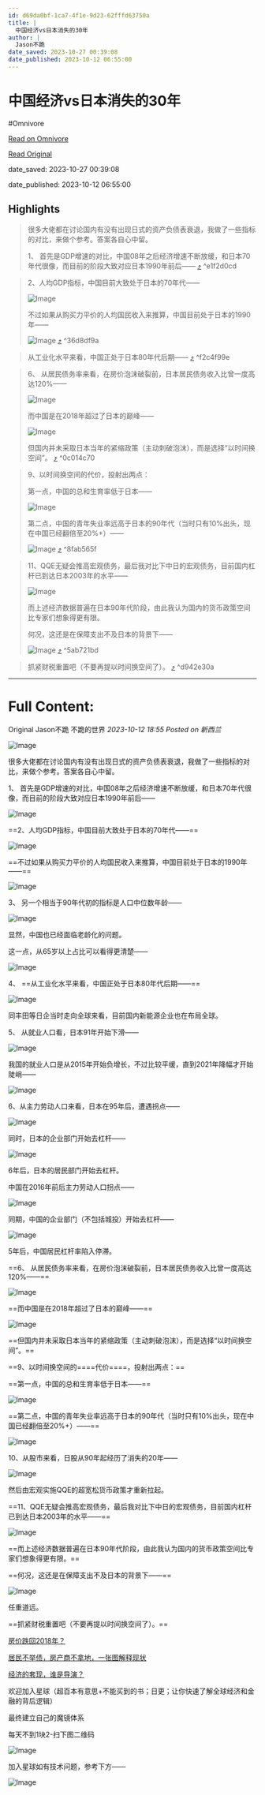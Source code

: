 ```yaml
---
id: d69da0bf-1ca7-4f1e-9d23-62fffd63750a
title: |
  中国经济vs日本消失的30年
author: |
  Jason不跪
date_saved: 2023-10-27 00:39:08
date_published: 2023-10-12 06:55:00
---
```


# 中国经济vs日本消失的30年
#Omnivore

[Read on Omnivore](https://omnivore.app/me/vs-30-18b6f6dca5a)

[Read Original](https://mp.weixin.qq.com/s?__biz=MzkwOTU2NzM0NQ%3D%3D&chksm=c139f75ef64e7e487d99d2e99f061844a218fe70fef86ab56cf46934f703352948a7dd90d625&idx=1&mid=2247484224&scene=21&sn=0eb20adb9f6585acc36b0a6d173201f7)

date_saved: 2023-10-27 00:39:08

date_published: 2023-10-12 06:55:00

## Highlights

> 很多大佬都在讨论国内有没有出现日式的资产负债表衰退，我做了一些指标的对比，来做个参考。答案各自心中留。
> 
> 1、 首先是GDP增速的对比，中国08年之后经济增速不断放缓，和日本70年代很像，而目前的阶段大致对应日本1990年前后—— [⤴️](https://omnivore.app/me/vs-30-18b6f6dca5a#e1f2d0cd-d540-467a-b559-3dee1bb551c6)  ^e1f2d0cd

> 2、人均GDP指标，中国目前大致处于日本的70年代——
> 
> ![Image](https://proxy-prod.omnivore-image-cache.app/0x0,sWpSfZJ2j5pixDfI3IL5yzqTnnG1H1FpAkksr391haaE/https://mmbiz.qpic.cn/mmbiz_png/H9ujOOo7THhj1emWNicFjGAkNch5wSGTutL4GDgaRiaRzId3Ifu5lYGibDASArQA2emM71lCjwBS46xkG1YWVDVzg/640?wx_fmt=png)
> 
> 不过如果从购买力平价的人均国民收入来推算，中国目前处于日本的1990年——
> 
> ![Image](https://proxy-prod.omnivore-image-cache.app/0x0,s7nTu59UyEidQEztpjqtaDZOzZ1HaCatiASizY-SBq1M/https://mmbiz.qpic.cn/mmbiz_png/H9ujOOo7THhj1emWNicFjGAkNch5wSGTuNo4gyRicAZJXKr7AvHNpuwoiayp0g2gTDmZVUnT8gHTSPGno60hklZ4w/640?wx_fmt=png) [⤴️](https://omnivore.app/me/vs-30-18b6f6dca5a#36d8df9a-0f32-4b69-9a59-6448ee46769d)  ^36d8df9a

> 从工业化水平来看，中国正处于日本80年代后期—— [⤴️](https://omnivore.app/me/vs-30-18b6f6dca5a#f2c4f99e-35f0-4620-b7d2-19de01cf0618)  ^f2c4f99e

> 6、 从居民债务率来看，在房价泡沫破裂前，日本居民债务收入比曾一度高达120%——
> 
> ![Image](https://proxy-prod.omnivore-image-cache.app/0x0,sANVMySvoOE6jAK1CoINmPdjyeWtkH1V20P4IjVQLJsM/https://mmbiz.qpic.cn/mmbiz_png/H9ujOOo7THhj1emWNicFjGAkNch5wSGTuaFRDFfNtsicRS6KhO2CmYibr8Db0Fyw8icEgVbulicW5zibdCJz4Gsv4yqw/640?wx_fmt=png)
> 
> 而中国是在2018年超过了日本的巅峰——
> 
> ![Image](https://proxy-prod.omnivore-image-cache.app/0x0,sc0QilGXV35LklWxwjwN_90e1wZZpH9zxOK9HdrnoN3g/https://mmbiz.qpic.cn/mmbiz_png/H9ujOOo7THhj1emWNicFjGAkNch5wSGTultiajn4GvxRSiapGhhLgwxkOsvwSkDpPXUwPXWLlRvCpcWc6ahAEv3iaw/640?wx_fmt=png)
> 
> 但国内并未采取日本当年的紧缩政策（主动刺破泡沫），而是选择“以时间换空间”。 [⤴️](https://omnivore.app/me/vs-30-18b6f6dca5a#0c014c70-2f17-4dd5-b40a-2bbe7b4a80f5)  ^0c014c70

> 9、以时间换空间的代价，投射出两点：
> 
> 第一点，中国的总和生育率低于日本——
> 
> ![Image](https://proxy-prod.omnivore-image-cache.app/0x0,sNRQDOF4TspjjC839QnVd45qkt43bUzkJHCXXYTLlb50/https://mmbiz.qpic.cn/mmbiz_png/H9ujOOo7THhj1emWNicFjGAkNch5wSGTuVzFey9fpSgulPwC3rlp7xEJAltECcQVqH5jyq9B5dd8wVhibnico14bw/640?wx_fmt=png)
> 
> 第二点，中国的青年失业率远高于日本的90年代（当时只有10%出头，现在中国已经翻倍至20%+）——
> 
> ![Image](https://proxy-prod.omnivore-image-cache.app/0x0,sGTNdPgB3L6UB8Yv9NwxP4sqJpOFKCeiA6y_-Pm-qNDA/https://mmbiz.qpic.cn/mmbiz_png/H9ujOOo7THhj1emWNicFjGAkNch5wSGTuMFicGq9NyialskK9F9KuZgGjYoBhsx9sXHdbU3kYlpeD2r7ibic0qgQ5UA/640?wx_fmt=png) [⤴️](https://omnivore.app/me/vs-30-18b6f6dca5a#8fab565f-141f-4e50-a1dc-c4882a78a65c)  ^8fab565f

> 11、QQE无疑会推高宏观债务，最后我对比下中日的宏观债务，目前国内杠杆已到达日本2003年的水平——
> 
> ![Image](https://proxy-prod.omnivore-image-cache.app/0x0,sLTEYz6b6r0CsRr5G7guv754k3RjRIOgWjRK3VdJQukY/https://mmbiz.qpic.cn/mmbiz_png/H9ujOOo7THhj1emWNicFjGAkNch5wSGTu15y1onkf4lqeFo6WTqDp4JjLQRLg0cdUOcGnicQ8z4okwX7lLPuicIfg/640?wx_fmt=png)
> 
> 而上述经济数据普遍在日本90年代阶段，由此我认为国内的货币政策空间比专家们想象得更有限。
> 
> 何况，这还是在保障支出不及日本的背景下——
> 
> ![Image](https://proxy-prod.omnivore-image-cache.app/0x0,s7K4Rqv5uoyqPu7PIn4AcuB6L0q1bMZIzH9JKKpYOqTE/https://mmbiz.qpic.cn/mmbiz_png/H9ujOOo7THhj1emWNicFjGAkNch5wSGTuHv39hO5sibrmfE9cBGVWg8icTJTWicNic5iby7JJ7KIB2Z6iaVC4ibkjOYZwg/640?wx_fmt=png) [⤴️](https://omnivore.app/me/vs-30-18b6f6dca5a#5ab721bd-d8bb-4561-8095-da0fc413d8c2)  ^5ab721bd

> 抓紧财税重置吧（不要再提以时间换空间了）。 [⤴️](https://omnivore.app/me/vs-30-18b6f6dca5a#d942e30a-d43b-4394-9191-82d62d55ca6b)  ^d942e30a


--- 

# Full Content: 

Original Jason不跪  不跪的世界 _2023-10-12 18:55_ _Posted on 新西兰_ 

![Image](https://proxy-prod.omnivore-image-cache.app/0x0,sssZRdtDoxXk7WtdhnHSBAn5c97iYPMZhOrKZD6KC_Io/https://mmbiz.qpic.cn/mmbiz_jpg/H9ujOOo7THhj1emWNicFjGAkNch5wSGTuoXLup7JsnGVSNcYkCU4yicopUz1SSlpkPqPZX44Wydcvsk45GNxzD4Q/640?wx_fmt=jpeg)

很多大佬都在讨论国内有没有出现日式的资产负债表衰退，我做了一些指标的对比，来做个参考。答案各自心中留。

1、 首先是GDP增速的对比，中国08年之后经济增速不断放缓，和日本70年代很像，而目前的阶段大致对应日本1990年前后——

![Image](https://proxy-prod.omnivore-image-cache.app/0x0,shwInAsUG2PLnej-91QwnZPBebEIM0DWHj7Uc6ZS9zTY/https://mmbiz.qpic.cn/mmbiz_png/H9ujOOo7THhj1emWNicFjGAkNch5wSGTuUoNVlXyZlARiah2ZUTHZkncHusc4prKSyHY3BGanuruX371Pkcuw8ZQ/640?wx_fmt=png)

==2、人均GDP指标，中国目前大致处于日本的70年代——==

![Image](https://proxy-prod.omnivore-image-cache.app/0x0,sWpSfZJ2j5pixDfI3IL5yzqTnnG1H1FpAkksr391haaE/https://mmbiz.qpic.cn/mmbiz_png/H9ujOOo7THhj1emWNicFjGAkNch5wSGTutL4GDgaRiaRzId3Ifu5lYGibDASArQA2emM71lCjwBS46xkG1YWVDVzg/640?wx_fmt=png)

==不过如果从购买力平价的人均国民收入来推算，中国目前处于日本的1990年——==

![Image](https://proxy-prod.omnivore-image-cache.app/0x0,s7nTu59UyEidQEztpjqtaDZOzZ1HaCatiASizY-SBq1M/https://mmbiz.qpic.cn/mmbiz_png/H9ujOOo7THhj1emWNicFjGAkNch5wSGTuNo4gyRicAZJXKr7AvHNpuwoiayp0g2gTDmZVUnT8gHTSPGno60hklZ4w/640?wx_fmt=png)

3、 另一个相当于90年代初的指标是人口中位数年龄——

![Image](https://proxy-prod.omnivore-image-cache.app/0x0,sdC8cFaKpo0hN6hmbghy1PCOLmxzZgyiUzG726yP_9Tk/https://mmbiz.qpic.cn/mmbiz_png/H9ujOOo7THhj1emWNicFjGAkNch5wSGTuBo7gD4Dq0YV5rb2hibx47l9DH8q8ema7vfXTx7QS8QbGJRoqDvXk84w/640?wx_fmt=png)

显然，中国也已经面临老龄化的问题。

这一点，从65岁以上占比可以看得更清楚——

![Image](https://proxy-prod.omnivore-image-cache.app/0x0,sPAUtrm7HKUw7NH0eb3RwP-Rav18b8M3295xHrf6LW4U/https://mmbiz.qpic.cn/mmbiz_png/H9ujOOo7THhj1emWNicFjGAkNch5wSGTuI6JNrVtJ7RRArA6aXXGqqOVqvcYJDc0OAQia8FyNCAXXEMVtia0ul7iaA/640?wx_fmt=png)

4、 ==从工业化水平来看，中国正处于日本80年代后期——==

![Image](https://proxy-prod.omnivore-image-cache.app/0x0,sYMCzTe9voDF92_eWXpcAiRmLM2i1GCFtMd0f4B3l_Ro/https://mmbiz.qpic.cn/mmbiz_png/H9ujOOo7THhj1emWNicFjGAkNch5wSGTu9T9MElNBjaricCKibcPcv0bRrOzhb8KfCeLfn0wiay0RhE0gC6ANtOy6A/640?wx_fmt=png)

同丰田等日企当时走向全球来看，目前国内新能源企业也在布局全球。

5、 从就业人口看，日本91年开始下滑——

![Image](https://proxy-prod.omnivore-image-cache.app/0x0,stCmTATJYpAUY66QKRz43sC1EbkeVe5HLVUzGhYvSgmY/https://mmbiz.qpic.cn/mmbiz_png/H9ujOOo7THhj1emWNicFjGAkNch5wSGTuy3nqtBDS4MliaZzn65KN3b8Nbicycxyibgs8nX1Ivxnorib4g4cZgOKNdA/640?wx_fmt=png)

我国的就业人口是从2015年开始负增长，不过比较平缓，直到2021年降幅才开始陡峭——

![Image](https://proxy-prod.omnivore-image-cache.app/0x0,spaw7QNyr2tQGyeCqb5Fr3JUMf2S70gmEU3Tr23Dn8RA/https://mmbiz.qpic.cn/mmbiz_png/H9ujOOo7THhj1emWNicFjGAkNch5wSGTut9DfHBhwK0BGHas72edRc7SPk10eeS5xONOAInKZorcMJkF4f8Oz1g/640?wx_fmt=png)

6、从主力劳动人口来看，日本在95年后，遭遇拐点——

![Image](https://proxy-prod.omnivore-image-cache.app/0x0,ssHj9hF3tzB69dG-ydjKzK-30fcqD0Mmj1ebFKTZme6Y/https://mmbiz.qpic.cn/mmbiz_png/H9ujOOo7THhj1emWNicFjGAkNch5wSGTuTvjaBcf3DppicqfNic5I1xCvUDVribmE9l9QPBeYFXRpTDwwyiay3AxcIQ/640?wx_fmt=png)

同时，日本的企业部门开始去杠杆——

![Image](https://proxy-prod.omnivore-image-cache.app/0x0,sC10zcF9uZsE58s1vz2noZaxd3HGmI0mbQs0leU_lw5g/https://mmbiz.qpic.cn/mmbiz_png/H9ujOOo7THhj1emWNicFjGAkNch5wSGTuiaAib5KrLlRywyupnqzAF4zbNicka220SkicOe94T5f3yGgtx32DEcZ24g/640?wx_fmt=png)

6年后，日本的居民部门开始去杠杆。

中国在2016年前后主力劳动人口拐点——

![Image](https://proxy-prod.omnivore-image-cache.app/0x0,s-7-HMS1B0I25cSnjlmDJa4dEYxo2BYr8icR18cbU5zU/https://mmbiz.qpic.cn/mmbiz_png/H9ujOOo7THhj1emWNicFjGAkNch5wSGTuy4GUl28VcUk97t9GfFv0edLGYSI5iaSjPp2kGBtyDs1n0xey5qibbiaicw/640?wx_fmt=png)

同期，中国的企业部门（不包括城投）开始去杠杆——

![Image](https://proxy-prod.omnivore-image-cache.app/0x0,sgZcUlNWY0AmKFU2kqGVMXjUE7gzHRWks3ii93svLIqM/https://mmbiz.qpic.cn/mmbiz_png/H9ujOOo7THhj1emWNicFjGAkNch5wSGTubkJnPM6jNXc94wmgo3YAicdlgNiamyZrV0OnGOpfmaocxowx6RHMick6Q/640?wx_fmt=png)

5年后，中国居民杠杆率陷入停滞。

==6、 从居民债务率来看，在房价泡沫破裂前，日本居民债务收入比曾一度高达120%——==

![Image](https://proxy-prod.omnivore-image-cache.app/0x0,sANVMySvoOE6jAK1CoINmPdjyeWtkH1V20P4IjVQLJsM/https://mmbiz.qpic.cn/mmbiz_png/H9ujOOo7THhj1emWNicFjGAkNch5wSGTuaFRDFfNtsicRS6KhO2CmYibr8Db0Fyw8icEgVbulicW5zibdCJz4Gsv4yqw/640?wx_fmt=png)

==而中国是在2018年超过了日本的巅峰——==

![Image](https://proxy-prod.omnivore-image-cache.app/0x0,sc0QilGXV35LklWxwjwN_90e1wZZpH9zxOK9HdrnoN3g/https://mmbiz.qpic.cn/mmbiz_png/H9ujOOo7THhj1emWNicFjGAkNch5wSGTultiajn4GvxRSiapGhhLgwxkOsvwSkDpPXUwPXWLlRvCpcWc6ahAEv3iaw/640?wx_fmt=png)

==但国内并未采取日本当年的紧缩政策（主动刺破泡沫），而是选择“以时间换空间”。==

==9、以时间换空间的====代价====，投射出两点：==

==第一点，中国的总和生育率低于日本——==

![Image](https://proxy-prod.omnivore-image-cache.app/0x0,sNRQDOF4TspjjC839QnVd45qkt43bUzkJHCXXYTLlb50/https://mmbiz.qpic.cn/mmbiz_png/H9ujOOo7THhj1emWNicFjGAkNch5wSGTuVzFey9fpSgulPwC3rlp7xEJAltECcQVqH5jyq9B5dd8wVhibnico14bw/640?wx_fmt=png)

==第二点，中国的青年失业率远高于日本的90年代（当时只有10%出头，现在中国已经翻倍至20%+）——==

![Image](https://proxy-prod.omnivore-image-cache.app/0x0,sGTNdPgB3L6UB8Yv9NwxP4sqJpOFKCeiA6y_-Pm-qNDA/https://mmbiz.qpic.cn/mmbiz_png/H9ujOOo7THhj1emWNicFjGAkNch5wSGTuMFicGq9NyialskK9F9KuZgGjYoBhsx9sXHdbU3kYlpeD2r7ibic0qgQ5UA/640?wx_fmt=png)

10、从股市来看，日股从90年起经历了消失的20年——

![Image](https://proxy-prod.omnivore-image-cache.app/0x0,sonbiD45Nt8koh9eoRT4Jn5Q29u0KiUTbgUBIwrSHgLE/https://mmbiz.qpic.cn/mmbiz_png/H9ujOOo7THhj1emWNicFjGAkNch5wSGTu6ddQpyEXI3kzYvkssG0wq6QYo6t1ZKY2qdPvl2ibc4sRCSqR9NcFCBg/640?wx_fmt=png)

然后由宏观实施QQE的超宽松货币政策才重新拉起。

==11、QQE无疑会推高宏观债务，最后我对比下中日的宏观债务，目前国内杠杆已到达日本2003年的水平——==

![Image](https://proxy-prod.omnivore-image-cache.app/0x0,sLTEYz6b6r0CsRr5G7guv754k3RjRIOgWjRK3VdJQukY/https://mmbiz.qpic.cn/mmbiz_png/H9ujOOo7THhj1emWNicFjGAkNch5wSGTu15y1onkf4lqeFo6WTqDp4JjLQRLg0cdUOcGnicQ8z4okwX7lLPuicIfg/640?wx_fmt=png)

==而上述经济数据普遍在日本90年代阶段，由此我认为国内的货币政策空间比专家们想象得更有限。==

==何况，这还是在保障支出不及日本的背景下——==

![Image](https://proxy-prod.omnivore-image-cache.app/0x0,s7K4Rqv5uoyqPu7PIn4AcuB6L0q1bMZIzH9JKKpYOqTE/https://mmbiz.qpic.cn/mmbiz_png/H9ujOOo7THhj1emWNicFjGAkNch5wSGTuHv39hO5sibrmfE9cBGVWg8icTJTWicNic5iby7JJ7KIB2Z6iaVC4ibkjOYZwg/640?wx_fmt=png)

任重道远。

==抓紧财税重置吧（不要再提以时间换空间了）。==

[房价跌回2018年？](http://mp.weixin.qq.com/s?%5F%5Fbiz=MzkwOTU2NzM0NQ==&mid=2247484107&idx=1&sn=a25e488c4a10b3e433e43adbb090be9d&chksm=c139f6d5f64e7fc3cf1839c505d50bf57f8c36bd066302adc37d02fa438856c667e69993814e&scene=21#wechat%5Fredirect)  

[居民不举债，房产商不拿地，一张图解释现状](http://mp.weixin.qq.com/s?%5F%5Fbiz=MzkwOTU2NzM0NQ==&mid=2247484069&idx=1&sn=24790945632354603092bd460d1961cf&chksm=c139f6bbf64e7fad82e30c676846224b904077bc0ec6fb00b0b7d010277edb395db3b6ba5cd8&scene=21#wechat%5Fredirect)  

[经济的套现，谁是导演？](http://mp.weixin.qq.com/s?%5F%5Fbiz=MzkwOTU2NzM0NQ==&mid=2247484035&idx=1&sn=bef2dee7bea10444108fa88985d2f947&chksm=c139f69df64e7f8b4065d32e7f0c19af73034abb7a8913329b4684dbe9bd827cf8b520b00e0c&scene=21#wechat%5Fredirect)

欢迎加入星球（超百本有意思+不能买到的书；日更；让你快速了解全球经济和金融的背后逻辑）

最终建立自己的魔镜体系

每天不到1块2-扫下图二维码

![Image](https://proxy-prod.omnivore-image-cache.app/0x0,sxMTi5RAzdZsZ1Ugmg2HM96_vur1w63S2hoBBPGF4yMI/https://mmbiz.qpic.cn/mmbiz_jpg/H9ujOOo7THhj1emWNicFjGAkNch5wSGTuxbl9ibtrqj4uDHibskibQEHRGdYoJ7f2lZxibSP4cAkqfFZvb2UyicWMjCQ/640?wx_fmt=jpeg&wxfrom=5&wx_lazy=1&wx_co=1)

加入星球如有技术问题，参考下方——

![Image](https://proxy-prod.omnivore-image-cache.app/0x0,sH3nV_MZsBmE7R7JbqTucrR0zzPLxCNRM6lvck1sxcMo/https://mmbiz.qpic.cn/mmbiz_png/ZdVicjJ0eCjlNeibVrvibiaelPdVibNxMTaWe4wSLVTLNSTRbETgtZ6jFvUEhgg2NhfRrLDuNhMBkKXpRACSoRRl1aA/640?wx_fmt=png&wxfrom=5&wx_lazy=1&wx_co=1)

